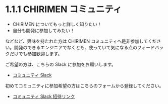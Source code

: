 # 1.1.1 CHIRIMEN コミュニティ
- CHIRIMEN についてもっと詳しく知りたい！
- 自分も開発に参加してみたい！

などなど、興味を持たれた方は CHIRIMEN コミュニティへ是非参加してください。開発のできるエンジニアでなくとも、使っていて気になる点のフィードバックだけでも参加歓迎します。

ご希望の方は、こちらの Slack に参加をお願いします。

- [コミュニティ Slack](https://chirimen-oh.slack.com/)

初めてコミュニティに参加希望の方はこちらのフォームから登録してください。

- [コミュニティ Slack 招待リンク](https://join.slack.com/t/chirimen-oh/shared_invite/zt-3dvgmnu1x-LxCW09XdSXYGoLVKfnXZww)
